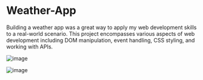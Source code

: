 # Weather-App
Building a weather app was a great way to apply my web development skills to a real-world scenario. This project encompasses various aspects of web development including DOM manipulation, event handling, CSS styling, and working with APIs.


![image](https://github.com/VatsalDoshi/Weather-App/assets/114709734/6449f3a4-ecd7-4ddc-99e5-332b72f757ca)


![image](https://github.com/VatsalDoshi/Weather-App/assets/114709734/26b3ea41-de5b-4ff9-af82-531ece512715)




